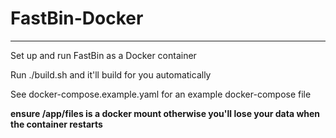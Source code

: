 # FastBin-Docker

--- 

Set up and run FastBin as a Docker container

Run ./build.sh and it'll build for you automatically

See docker-compose.example.yaml for an example docker-compose file

**ensure /app/files is a docker mount otherwise you'll lose your data when the container restarts**
